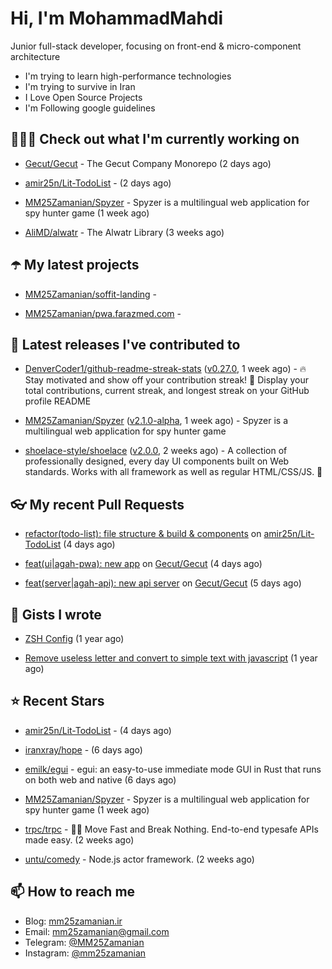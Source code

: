 # Hi, I'm MohammadMahdi

Junior full-stack developer, focusing on front-end & micro-component architecture

- I'm trying to learn high-performance technologies
- I'm trying to survive in Iran
- I Love Open Source Projects
- I'm Following google guidelines

## 👨🏻‍💻 Check out what I'm currently working on



- [Gecut/Gecut](https://github.com/Gecut/Gecut) - The Gecut Company Monorepo (2 days ago)

- [amir25n/Lit-TodoList](https://github.com/amir25n/Lit-TodoList) -  (2 days ago)

- [MM25Zamanian/Spyzer](https://github.com/MM25Zamanian/Spyzer) - Spyzer is a multilingual web application for spy hunter game (1 week ago)

- [AliMD/alwatr](https://github.com/AliMD/alwatr) - The Alwatr Library (3 weeks ago)

## ☂️ My latest projects



- [MM25Zamanian/soffit-landing](https://github.com/MM25Zamanian/soffit-landing) - 

- [MM25Zamanian/pwa.farazmed.com](https://github.com/MM25Zamanian/pwa.farazmed.com) - 

## 🎉 Latest releases I've contributed to



- [DenverCoder1/github-readme-streak-stats](https://github.com/DenverCoder1/github-readme-streak-stats) ([v0.27.0](https://github.com/DenverCoder1/github-readme-streak-stats/releases/tag/v0.27.0), 1 week ago) - 🔥 Stay motivated and show off your contribution streak! 🌟 Display your total contributions, current streak, and longest streak on your GitHub profile README

- [MM25Zamanian/Spyzer](https://github.com/MM25Zamanian/Spyzer) ([v2.1.0-alpha](https://github.com/MM25Zamanian/Spyzer/releases/tag/v2.1.0-alpha), 1 week ago) - Spyzer is a multilingual web application for spy hunter game

- [shoelace-style/shoelace](https://github.com/shoelace-style/shoelace) ([v2.0.0](https://github.com/shoelace-style/shoelace/releases/tag/v2.0.0), 2 weeks ago) - A collection of professionally designed, every day UI components built on Web standards. Works with all framework as well as regular HTML/CSS/JS. 🥾

## 👓 My recent Pull Requests



- [refactor(todo-list): file structure &amp; build &amp; components](https://github.com/amir25n/Lit-TodoList/pull/1) on [amir25n/Lit-TodoList](https://github.com/amir25n/Lit-TodoList) (4 days ago)

- [feat(ui|agah-pwa): new app](https://github.com/Gecut/Gecut/pull/10) on [Gecut/Gecut](https://github.com/Gecut/Gecut) (4 days ago)

- [feat(server|agah-api): new api server](https://github.com/Gecut/Gecut/pull/6) on [Gecut/Gecut](https://github.com/Gecut/Gecut) (5 days ago)

## 📓 Gists I wrote



- [ZSH Config](https://gist.github.com/fc1960135cf54fd5fae966c637455ffe) (1 year ago)

- [Remove useless letter and convert to simple text with javascript](https://gist.github.com/2249ec3b4dfe1de7693d6412beeba5a0) (1 year ago)

## ⭐ Recent Stars



- [amir25n/Lit-TodoList](https://github.com/amir25n/Lit-TodoList) -  (4 days ago)

- [iranxray/hope](https://github.com/iranxray/hope) -  (6 days ago)

- [emilk/egui](https://github.com/emilk/egui) - egui: an easy-to-use immediate mode GUI in Rust that runs on both web and native (6 days ago)

- [MM25Zamanian/Spyzer](https://github.com/MM25Zamanian/Spyzer) - Spyzer is a multilingual web application for spy hunter game (1 week ago)

- [trpc/trpc](https://github.com/trpc/trpc) - 🧙‍♀️  Move Fast and Break Nothing. End-to-end typesafe APIs made easy.  (2 weeks ago)

- [untu/comedy](https://github.com/untu/comedy) - Node.js actor framework. (2 weeks ago)

## 📫 How to reach me

- Blog: [mm25zamanian.ir](https://mm25zamanian.ir)
- Email: [mm25zamanian@gmail.com](mailto://mm25zamanian@gmail.com)
- Telegram: [@MM25Zamanian](https://t.me/MM25Zamanian)
- Instagram: [@mm25zamanian](https://instagram.com/mm25zamanian)
